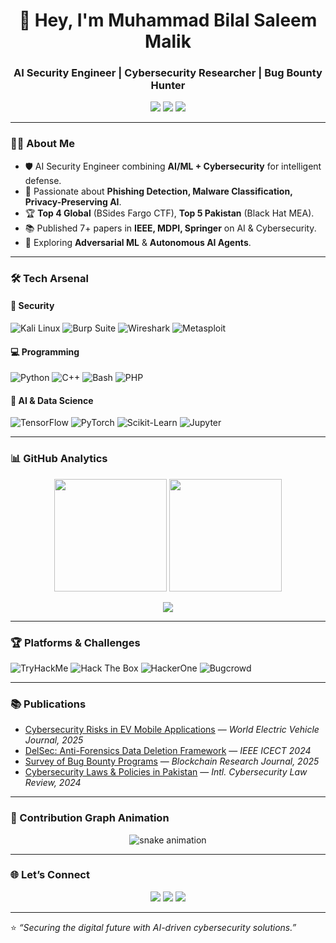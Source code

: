 <h1 align="center">👋 Hey, I'm Muhammad Bilal Saleem Malik</h1>
<h3 align="center">AI Security Engineer | Cybersecurity Researcher | Bug Bounty Hunter</h3>

<p align="center">
  <a href="https://0xbilalsaleem.vercel.app"><img src="https://img.shields.io/badge/Portfolio-000000?style=for-the-badge&logo=vercel&logoColor=white"></a>
  <a href="mailto:muhammadbilalsaleemmalik@gmail.com"><img src="https://img.shields.io/badge/Email-D14836?style=for-the-badge&logo=gmail&logoColor=white"></a>
  <a href="https://www.linkedin.com/in/bilalsaleem01"><img src="https://img.shields.io/badge/LinkedIn-0A66C2?style=for-the-badge&logo=linkedin&logoColor=white"></a>
</p>

---

### 👨‍💻 About Me
- 🛡️ AI Security Engineer combining **AI/ML + Cybersecurity** for intelligent defense.  
- 🎯 Passionate about **Phishing Detection, Malware Classification, Privacy-Preserving AI**.  
- 🏆 **Top 4 Global** (BSides Fargo CTF), **Top 5 Pakistan** (Black Hat MEA).  
- 📚 Published 7+ papers in **IEEE, MDPI, Springer** on AI & Cybersecurity.  
- 🌱 Exploring **Adversarial ML** & **Autonomous AI Agents**.  

---

### 🛠️ Tech Arsenal  

#### 🔐 Security  
![Kali Linux](https://img.shields.io/badge/Kali_Linux-557C94?style=for-the-badge&logo=kali-linux&logoColor=white)
![Burp Suite](https://img.shields.io/badge/Burp_Suite-FE7438?style=for-the-badge&logo=burp-suite&logoColor=white)
![Wireshark](https://img.shields.io/badge/Wireshark-1679A7?style=for-the-badge&logo=wireshark&logoColor=white)
![Metasploit](https://img.shields.io/badge/Metasploit-2E8B57?style=for-the-badge&logo=metasploit&logoColor=white)

#### 💻 Programming  
![Python](https://img.shields.io/badge/Python-3776AB?style=for-the-badge&logo=python&logoColor=white)
![C++](https://img.shields.io/badge/C++-00599C?style=for-the-badge&logo=cplusplus&logoColor=white)
![Bash](https://img.shields.io/badge/Bash-121011?style=for-the-badge&logo=gnu-bash&logoColor=white)
![PHP](https://img.shields.io/badge/PHP-777BB4?style=for-the-badge&logo=php&logoColor=white)

#### 🤖 AI & Data Science  
![TensorFlow](https://img.shields.io/badge/TensorFlow-FF6F00?style=for-the-badge&logo=tensorflow&logoColor=white)
![PyTorch](https://img.shields.io/badge/PyTorch-EE4C2C?style=for-the-badge&logo=pytorch&logoColor=white)
![Scikit-Learn](https://img.shields.io/badge/Scikit_Learn-F7931E?style=for-the-badge&logo=scikit-learn&logoColor=white)
![Jupyter](https://img.shields.io/badge/Jupyter-F37626?style=for-the-badge&logo=jupyter&logoColor=white)

---

### 📊 GitHub Analytics  

<p align="center">
  <img src="https://github-readme-stats.vercel.app/api?username=0xbilalsaleem&show_icons=true&theme=radical" height="180"/>
  <img src="https://github-readme-streak-stats.herokuapp.com/?user=0xbilalsaleem&theme=radical" height="180"/>
</p>

<p align="center">
  <img src="https://github-readme-activity-graph.vercel.app/graph?username=0xbilalsaleem&theme=react-dark&bg_color=20232a&hide_border=true" />
</p>

---

### 🏆 Platforms & Challenges  

![TryHackMe](https://img.shields.io/badge/TryHackMe-%23D00000.svg?&style=for-the-badge&logo=tryhackme&logoColor=white)
![Hack The Box](https://img.shields.io/badge/Hack%20The%20Box-9FEF00?style=for-the-badge&logo=hackthebox&logoColor=black)
![HackerOne](https://img.shields.io/badge/HackerOne-494649?style=for-the-badge&logo=hackerone&logoColor=white)
![Bugcrowd](https://img.shields.io/badge/Bugcrowd-FF6600?style=for-the-badge&logo=bugcrowd&logoColor=white)

---

### 📚 Publications  

- [Cybersecurity Risks in EV Mobile Applications](https://www.mdpi.com/2032-6653/16/7/364) — *World Electric Vehicle Journal, 2025*  
- [DelSec: Anti-Forensics Data Deletion Framework](https://ieeexplore.ieee.org/abstract/document/10581213) — *IEEE ICECT 2024*  
- [Survey of Bug Bounty Programs](https://www.mdpi.com/2813-5288/2/3/10) — *Blockchain Research Journal, 2025*  
- [Cybersecurity Laws & Policies in Pakistan](https://link.springer.com/article/10.1365/s43439-024-00128-y) — *Intl. Cybersecurity Law Review, 2024*  

---

### 🐍 Contribution Graph Animation  

<p align="center">
  <img src="https://raw.githubusercontent.com/0xbilalsaleem/0xbilalsaleem/output/github-contribution-grid-snake.svg" alt="snake animation"/>
</p>

---

### 🌐 Let’s Connect  

<p align="center">
  <a href="https://0xbilalsaleem.vercel.app"><img src="https://img.shields.io/badge/Portfolio-000000?style=for-the-badge&logo=vercel&logoColor=white"></a>
  <a href="https://www.linkedin.com/in/bilalsaleem01"><img src="https://img.shields.io/badge/LinkedIn-0A66C2?style=for-the-badge&logo=linkedin&logoColor=white"></a>
  <a href="mailto:muhammadbilalsaleemmalik@gmail.com"><img src="https://img.shields.io/badge/Email-D14836?style=for-the-badge&logo=gmail&logoColor=white"></a>
</p>

---

⭐ *“Securing the digital future with AI-driven cybersecurity solutions.”*
